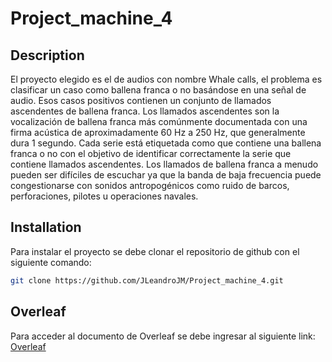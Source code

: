 # Project_machine_4

## Description

El proyecto elegido es el de audios con nombre Whale calls, el problema es clasificar un caso como ballena franca o no basándose en una señal de audio. Esos casos positivos contienen un conjunto de llamados ascendentes de ballena franca. Los llamados ascendentes son la vocalización de ballena franca más comúnmente documentada con una firma acústica de aproximadamente 60 Hz a 250 Hz, que generalmente dura 1 segundo. Cada serie está etiquetada como que contiene una ballena franca o no con el objetivo de identificar correctamente la serie que contiene llamados ascendentes. Los llamados de ballena franca a menudo pueden ser difíciles de escuchar ya que la banda de baja frecuencia puede congestionarse con sonidos antropogénicos como ruido de barcos, perforaciones, pilotes u operaciones navales.

## Installation

Para instalar el proyecto se debe clonar el repositorio de github con el siguiente comando:

```bash
git clone https://github.com/JLeandroJM/Project_machine_4.git
```

## Overleaf

Para acceder al documento de Overleaf se debe ingresar al siguiente link:
[Overleaf](https://www.overleaf.com/8916392577bbqjcsdqhkbh#29a313)

